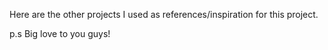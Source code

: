 Here are the other projects I used as references/inspiration for this project.

p.s Big love to you guys!
